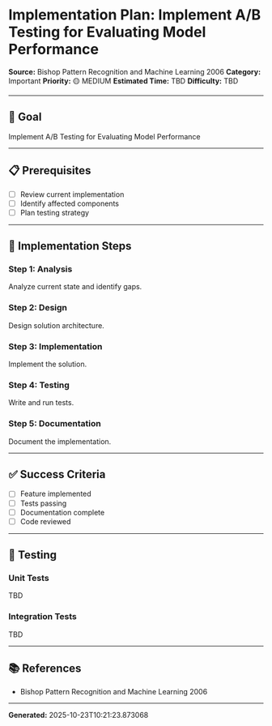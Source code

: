 # Implementation Plan: Implement A/B Testing for Evaluating Model Performance

**Source:** Bishop Pattern Recognition and Machine Learning 2006
**Category:** Important
**Priority:** 🟡 MEDIUM
**Estimated Time:** TBD
**Difficulty:** TBD

---

## 🎯 Goal

Implement A/B Testing for Evaluating Model Performance

---

## 📋 Prerequisites

- [ ] Review current implementation
- [ ] Identify affected components
- [ ] Plan testing strategy

---

## 🔧 Implementation Steps

### Step 1: Analysis

Analyze current state and identify gaps.

### Step 2: Design

Design solution architecture.

### Step 3: Implementation

Implement the solution.

### Step 4: Testing

Write and run tests.

### Step 5: Documentation

Document the implementation.

---

## ✅ Success Criteria

- [ ] Feature implemented
- [ ] Tests passing
- [ ] Documentation complete
- [ ] Code reviewed

---

## 🧪 Testing

### Unit Tests

TBD

### Integration Tests

TBD

---

## 📚 References

- Bishop Pattern Recognition and Machine Learning 2006

---

**Generated:** 2025-10-23T10:21:23.873068
